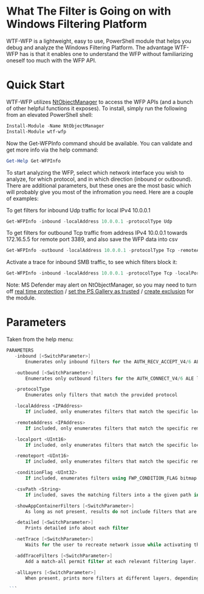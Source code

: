 # What The Filter is Going on with Windows Filtering Platform

WTF-WFP is a lightweight, easy to use, PowerShell module that helps you debug and analyze the Windows Filtering Platform. 
The advantage WTF-WFP has is that it enables one to understand the WFP without familiarizing oneself too much with the WFP API. 

# Quick Start

WTF-WFP utilizes [NtObjectManager](https://github.com/googleprojectzero/sandbox-attacksurface-analysis-tools/tree/main/NtObjectManager) to access the WFP APIs (and a bunch of other helpful functions it exposes). To install, simply run the following from an elevated PowerShell shell:

```PowerShell
Install-Module -Name NtObjectManager
Install-Module wtf-wfp
```
Now the Get-WFPInfo command should be available. You can validate and get more info via the help command:
```PowerShell
Get-Help Get-WFPInfo
```

To start analyzing the WFP, select which network interface you wish to analyze, for which protocol, and in which direction (inbound or outbound). There are additional parameters, but these ones are the most basic which will probably give you most of the infromation you need. Here are a couple of examples:


To get filters for inbound Udp traffic for local IPv4 10.0.0.1

```PowerShell
Get-WFPInfo -inbound -localAddress 10.0.0.1 -protocolType Udp
```

To get filters for outbound Tcp traffic from address IPv4 10.0.0.1 towards 172.16.5.5 for remote port 3389, and also save the WFP data into csv

```PowerShell
Get-WFPInfo -outbound -localAddress 10.0.0.1 -protocolType Tcp -remoteAddress 172.16.5.5 -remotePort 3389 -csvPath "c:\wfp.csv"
```

Activate a trace for inbound SMB traffic, to see which filters block it:
```powershell
Get-WFPInfo -inbound -localAddress 10.0.0.1 -protocolType Tcp -localPort 445 -netTrace
```

Note: MS Defender may alert on NtObjectManager, so you may need to turn off [real time protection](https://support.microsoft.com/en-us/windows/turn-off-defender-antivirus-protection-in-windows-security-99e6004f-c54c-8509-773c-a4d776b77960#:~:text=Select%20Start%20and%20type%20%22Windows,scans%20will%20continue%20to%20run.) / [set the PS Gallery as trusted](https://learn.microsoft.com/en-us/powershell/module/powershellget/set-psrepository?view=powershell-7.3) / [create exclusion](https://learn.microsoft.com/en-us/microsoft-365/security/defender-endpoint/configure-extension-file-exclusions-microsoft-defender-antivirus?view=o365-worldwide) for the module.

# Parameters

Taken from the help menu:

 ```PowerShell
 PARAMETERS
    -inbound [<SwitchParameter>]
        Enumerates only inbound filters for the AUTH_RECV_ACCEPT_V4/6 ALE layer.

    -outbound [<SwitchParameter>]
        Enumerates only outbound filters for the AUTH_CONNECT_V4/6 ALE layer.

    -protocolType
        Enumerates only filters that match the provided protocol

    -localAddress <IPAddress>
        If included, only enumerates filters that match the specific local address, the IP family, and the local NIC

    -remoteAddress <IPAddress>
        If included, only enumerates filters that match the specific remote address.

    -localport <UInt16>
        If included, only enumerates filters that match the specific local port.

    -remoteport <UInt16>
        If included, only enumerates filters that match the specific remote port.

    -conditionFlag <UInt32>
        If included, enumerates filters using FWP_CONDITION_FLAG bitmap

    -csvPath <String>
        If included, saves the matching filters into a the given path in CSV format

    -showAppContainerFilters [<SwitchParameter>]
        As long as not present, results do not include filters that are App Container specific

    -detailed [<SwitchParameter>]
        Prints detailed info about each filter

    -netTrace [<SwitchParameter>]
        Waits for the user to recreate network issue while activating the WFP trace. The matched traced events a printed to the output, along with the filters that matched.

    -addTraceFilters [<SwitchParameter>]
        Add a match-all permit filter at each relevant filtering layer.

    -allLayers [<SwitchParameter>]
        When present, prints more filters at different layers, depending on the inbound/outbound params.

 ```
